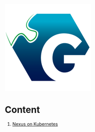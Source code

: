 ![Logo](https://github.com/KishanRavindran/Kubernetes/blob/master/GeppettoIcon.png?raw=true"Logo")

# Content
1. [Nexus on Kubernetes](Nexus.md)
